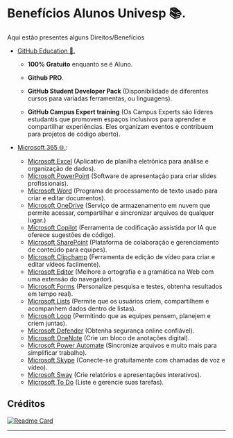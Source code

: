 # Benefícios Alunos Univesp 📚.

Aqui estão presentes alguns Direitos/Benefícios

- [GitHub Education 📖.](https://education.github.com/discount_requests/application)

  - **100% Gratuito** enquanto se é Aluno.

  - **Github PRO**.

  - **GitHub Student Developer Pack** (Disponibilidade de diferentes cursos para variadas ferramentas, ou linguagens).
 
  - **GitHub Campus Expert training** (Os Campus Experts são líderes estudantis que promovem espaços inclusivos para aprender e compartilhar experiências. Eles organizam eventos e contribuem para projetos de código aberto).

- [Microsoft 365 🌐.](https://www.office.com):
    - [Microsoft Excel](https://www.microsoft.com/pt-br/microsoft-365/excel) (Aplicativo de planilha eletrônica para análise e organização de dados).
    - [Microsoft PowerPoint](https://www.microsoft.com/pt-br/microsoft-365/powerpoint) (Software de apresentação para criar slides profissionais).
    - [Microsoft Word](https://www.microsoft.com/pt-br/microsoft-365/word) (Programa de processamento de texto usado para criar e editar documentos).
    - [Microsoft OneDrive](https://www.microsoft.com/pt-br/microsoft-365/onedrive-for-business/online-cloud-storage) (Serviço de armazenamento em nuvem que permite acessar, compartilhar e sincronizar arquivos de qualquer lugar.)
    - [Microsoft Copilot](https://copilot.microsoft.com/) (Ferramenta de codificação assistida por IA que oferece sugestões de código).
    - [Microsoft SharePoint](https://www.microsoft.com/pt-br/microsoft-365/sharepoint) (Plataforma de colaboração e gerenciamento de conteúdo para equipes).
    - [Microsoft Clipchamp](https://www.microsoft.com/pt-br/microsoft-365/clipchamp) (Ferramenta de edição de vídeo para criar e editar vídeos facilmente).
    - [Microsoft Editor](https://www.microsoft.com/pt-br/microsoft-365/microsoft-editor) (Melhore a ortografia e a gramática na Web com uma extensão do navegador).
    - [Microsoft Forms](https://www.microsoft.com/pt-br/microsoft-365/online-surveys-polls-quizzes) (Personalize pesquisa e testes, obtenha resultados em tempo real).
    - [Microsoft Lists](https://www.microsoft.com/pt-br/microsoft-365/microsoft-lists) (Permite que os usuários criem, compartilhem e acompanhem dados dentro de listas).
    - [Microsoft Loop](https://www.microsoft.com/pt-br/microsoft-loop?ms.url=microsoftcommicrosoft-loop) (Permitindo que as equipes pensem, planejem e criem juntas).
    - [Microsoft Defender](https://www.microsoft.com/pt-br/security/business/threat-protection/office-365-defender/) (Obtenha segurança online confiável).
    - [Microsoft OneNote](https://www.microsoft.com/pt-br/microsoft-365/onenote/digital-note-taking-app) (Crie um bloco de anotações digital).
    - [Microsoft Power Automate](https://www.microsoft.com/pt-BR/power-platform/products/power-automate?culture=pt-br&country=br) (Sincronize arquivos e muito mais para simplificar trabalho).
    - [Microsoft Skype](https://www.skype.com/pt-br/) (Conecte-se gratuitamente com chamadas de voz e vídeo).
    - [Microsoft Sway](https://www.microsoft.com/pt-br/microsoft-365/microsoft-to-do-list-app) (Crie relatórios e apresentações interativos).
    - [Microsoft To Do](https://www.microsoft.com/pt-br/microsoft-365/microsoft-to-do-list-app) (Liste e gerencie suas tarefas).
    
## Créditos 
[![Readme Card](https://github-readme-stats.vercel.app/api/pin/?username=Univesp-Computacao&theme=github_dark&repo=lista-beneficios-estudantes)](https://github.com/Univesp-Computacao/lista-beneficios-estudantes)

---
